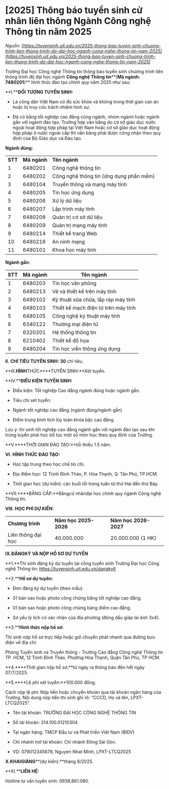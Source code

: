 # [2025] Thông báo tuyển sinh cử nhân liên thông Ngành Công nghệ Thông tin năm 2025

_Nguồn: [https://tuyensinh.uit.edu.vn/2025-thong-bao-tuyen-sinh-chuong-trinh-lien-thong-trinh-do-dai-hoc-nganh-cong-nghe-thong-tin-nam-2025](https://tuyensinh.uit.edu.vn/2025-thong-bao-tuyen-sinh-chuong-trinh-lien-thong-trinh-do-dai-hoc-nganh-cong-nghe-thong-tin-nam-2025)_

Trường Đại học Công nghệ Thông tin thông báo tuyển sinh chương trình liên thông trình độ đại học ngành **Công nghệ Thông tin****(****Mã ngành: 7480201****)** hình thức đào tạo chính quy năm 2025 như sau:

**I.****ĐỐI** **TƯỢNG TUYỂN SINH:**

- Là công dân Việt Nam có đủ sức khỏe và không trong thời gian can án hoặc bị truy cứu trách nhiệm hình sự.

- Đã có bằng tốt nghiệp cao đẳng cùng ngành, nhóm ngành hoặc ngành gần với ngành đào tạo. Trường hợp văn bằng do cơ sở giáo dục nước ngoài hoạt động hợp pháp tại Việt Nam hoặc cơ sở giáo dục hoạt động hợp pháp ở nước ngoài cấp thì văn bằng phải được công nhận theo quy định của Bộ Giáo dục và Đào tạo.

**Ngành đúng:**

| | | |
| --- | --- | --- |
| **STT** | **Mã ngành** | **Tên ngành** |
| 1 | 6480201 | Công nghệ thông tin |
| 2 | 6480202 | Công nghệ thông tin (ứng dụng phần mềm) |
| 3 | 6480104 | Truyền thông và mạng máy tính |
| 4 | 6480205 | Tin học ứng dụng |
| 5 | 6480206 | Xử lý dữ liệu |
| 6 | 6480207 | Lập trình máy tính |
| 7 | 6480208 | Quản trị cơ sở dữ liệu |
| 8 | 6480209 | Quản trị mạng máy tính |
| 9 | 6480214 | Thiết kế trang Web |
| 10 | 6480216 | An ninh mạng |
| 11 | 6480101 | Khoa học máy tính |

**Ngành gần:**

| **STT** | **Mã ngành** | **Tên ngành** |
| --- | --- | --- |
| 1 | 6480203 | Tin học văn phòng |
| 2 | 6480213 | Vẽ và thiết kế trên máy tính |
| 3 | 6480102 | Kỹ thuật sửa chữa, lắp ráp máy tính |
| 4 | 6480103 | Thiết kế mạch điện tử trên máy tính |
| 5 | 6480105 | Công nghệ kỹ thuật máy tính |
| 6 | 6340122 | Thương mại điện tử |
| 7 | 6320201 | Hệ thống thông tin |
| 8 | 6210402 | Thiết kế đồ họa |
| 9 | 6480204 | Tin học viễn thông ứng dụng |

**II.** **CHỈ TIÊU TUYỂN SINH: 30** chỉ tiêu.

**III.****HÌNH****THỨC****TUYỂN SINH:**Xét tuyển.

**IV.****ĐIỀU KIỆN** **TUYỂN SINH:**

- Điều kiện: Tốt nghiệp Cao đẳng ngành đúng hoặc ngành gần.

- Tiêu chí xét tuyển:

+ Ngành tốt nghiệp cao đẳng (ngành đúng/ngành gần)

+ Điểm trung bình tích lũy toàn khóa bậc cao đẳng

Lưu ý: thí sinh tốt nghiệp cao đẳng ngành gần với ngành đào tạo sau khi trúng tuyển phải học bổ túc một số môn học theo quy định của Trường.

**V.****THỜI GIAN ĐÀO TẠO:**tối thiểu 1.5 năm.

**VI.** **HÌNH THỨC ĐÀO TẠO:**

- Học tập trung theo học chế tín chỉ.

- Địa điểm học: 12 Trịnh Đình Thảo, P. Hòa Thạnh, Q. Tân Phú, TP.HCM.

- Thời gian học (dự kiến): các buổi tối trong tuần từ thứ Hai đến thứ Bảy.

**VII.****BẰNG CẤP:**Bằngcử nhânđại học chính quy ngành Công nghệ Thông tin.

**VIII.** **HỌC PHÍ DỰ KIẾN:**

| | | |
| --- | --- | --- |
| **Chương trình** | **Năm học** **2025-2026** | **Năm học** **2026-2027** |
| Liên thông đại học | 40.000.000 | 20.000.000 (1 HK) |

**IX.****ĐĂNG****KÝ** **VÀ NỘP HỒ SƠ DỰ TUYỂN**

**1.**Thí sinh đăng ký dự tuyển tại cổng tuyển sinh Trường Đại học Công nghệ Thông tin: <https://tuyensinh.uit.edu.vn/dangkylt>

**2.****Hồ sơ dự tuyển:**

- Đơn đăng ký dự tuyển (theo mẫu).

- 01 bản sao hoặc photo công chứng bằng tốt nghiệp cao đẳng.

- 01 bản sao hoặc photo công chứng bảng điểm cao đẳng.

- Sơ yếu lý lịch có xác nhận của địa phương (đóng dấu giáp lai ảnh 3x4).

**3.****Hình thức nộp hồ sơ:**

Thí sinh nộp hồ sơ trực tiếp hoặc gửi chuyển phát nhanh qua đường bưu điện về địa chỉ:

Phòng Tuyển sinh và Truyền thông - Trường Cao đẳng Công nghệ Thông tin TP. HCM, 12 Trịnh Đình Thảo, Phường Hòa Thạnh, Quận Tân Phú, TP HCM.

**4.****Thời gian nộp hồ sơ:**từ ngày ra thông báo đến hết ngày 07/7/2025.

**5.****Lệ phí xét tuyển:**100.000 đồng.

Cách nộp lệ phí: Nộp tiền hoặc chuyển khoản qua tài khoản ngân hàng của Trường. Nội dung nộp tiền thí sinh ghi rõ: “CCCD, Họ và tên, LPXT-LTCQ2025”.

- Tên tài khoản: TRƯỜNG ĐẠI HỌC CÔNG NGHỆ THÔNG TIN

- Số tài khoản: 314.100.01210304

- Tại ngân hàng: TMCP Đầu tư và Phát triển Việt Nam (BIDV)

- Chi nhánh mở tài khoản: Chi nhánh Đông Sài Gòn.

- VD: 079012345678, Nguyen Nhat Minh, LPXT-LTCQ2025

**X.****KHAI****GIẢNG****(dự kiến):**tháng 8/2025.

**XI.****LIÊN** **HỆ:**

Hotline tư vấn tuyển sinh: 0938.861.080.